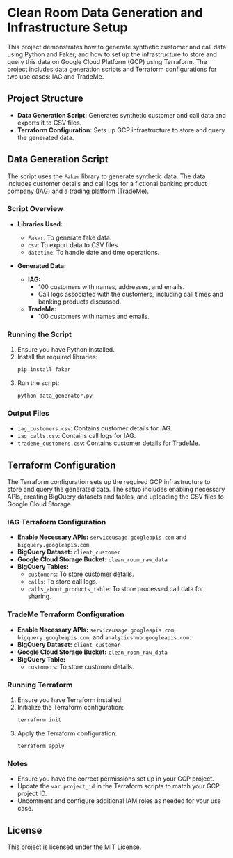 # Clean Room Data Generation and Infrastructure Setup

This project demonstrates how to generate synthetic customer and call data using Python and Faker, and how to set up the infrastructure to store and query this data on Google Cloud Platform (GCP) using Terraform. The project includes data generation scripts and Terraform configurations for two use cases: IAG and TradeMe.

## Project Structure

- **Data Generation Script:** Generates synthetic customer and call data and exports it to CSV files.
- **Terraform Configuration:** Sets up GCP infrastructure to store and query the generated data.

## Data Generation Script

The script uses the `Faker` library to generate synthetic data. The data includes customer details and call logs for a fictional banking product company (IAG) and a trading platform (TradeMe).

### Script Overview

- **Libraries Used:**
  - `Faker`: To generate fake data.
  - `csv`: To export data to CSV files.
  - `datetime`: To handle date and time operations.

- **Generated Data:**
  - **IAG:**
    - 100 customers with names, addresses, and emails.
    - Call logs associated with the customers, including call times and banking products discussed.
  - **TradeMe:**
    - 100 customers with names and emails.

### Running the Script

1. Ensure you have Python installed.
2. Install the required libraries:
    ```bash
    pip install faker
    ```
3. Run the script:
    ```
    python data_generator.py
    ```

### Output Files

- `iag_customers.csv`: Contains customer details for IAG.
- `iag_calls.csv`: Contains call logs for IAG.
- `trademe_customers.csv`: Contains customer details for TradeMe.

## Terraform Configuration

The Terraform configuration sets up the required GCP infrastructure to store and query the generated data. The setup includes enabling necessary APIs, creating BigQuery datasets and tables, and uploading the CSV files to Google Cloud Storage.

### IAG Terraform Configuration

- **Enable Necessary APIs:** `serviceusage.googleapis.com` and `bigquery.googleapis.com`.
- **BigQuery Dataset:** `client_customer`
- **Google Cloud Storage Bucket:** `clean_room_raw_data`
- **BigQuery Tables:**
  - `customers`: To store customer details.
  - `calls`: To store call logs.
  - `calls_about_products_table`: To store processed call data for sharing.

### TradeMe Terraform Configuration

- **Enable Necessary APIs:** `serviceusage.googleapis.com`, `bigquery.googleapis.com`, and `analyticshub.googleapis.com`.
- **BigQuery Dataset:** `client_customer`
- **Google Cloud Storage Bucket:** `clean_room_raw_data`
- **BigQuery Table:**
  - `customers`: To store customer details.

### Running Terraform

1. Ensure you have Terraform installed.
2. Initialize the Terraform configuration:
   ```bash
   terraform init
   ```
3. Apply the Terraform configuration:
    ```
    terraform apply
    ```

### Notes

- Ensure you have the correct permissions set up in your GCP project.
- Update the `var.project_id` in the Terraform scripts to match your GCP project ID.
- Uncomment and configure additional IAM roles as needed for your use case.

## License

This project is licensed under the MIT License.
